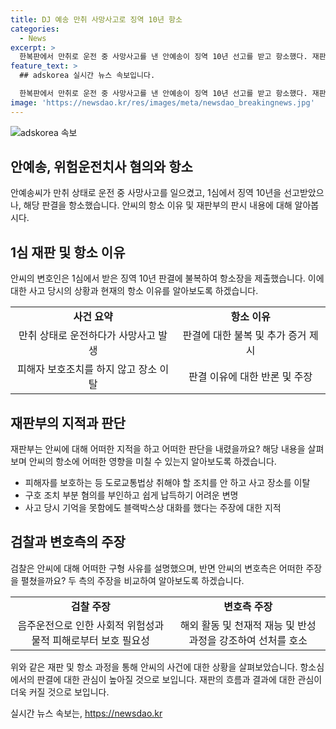 ```yaml
---
title: DJ 예송 만취 사망사고로 징역 10년 항소
categories:
  - News
excerpt: >
  한복판에서 만취로 운전 중 사망사고를 낸 안예송이 징역 10년 선고를 받고 항소했다. 재판부는 피해자를 보호하지 않고 장소를 이탈한 것으로 지적했으며, 앞서 교통사고도 가했던 것으로 조사됐다. 검찰은 안씨에게 징역 15년을 요구했고, 안씨 측은 피해자 유족과의 합의 점을 언급하며 선처를 호소했다. 함께 안씨가 청구해온 선처와 반성문 제출 등을 강조했다.
feature_text: >
  ## adskorea 실시간 뉴스 속보입니다.

  한복판에서 만취로 운전 중 사망사고를 낸 안예송이 징역 10년 선고를 받고 항소했다. 재판부는 피해자를 보호하지 않고 장소를 이탈한 것으로 지적했으며, 앞서 교통사고도 가했던 것으로 조사됐다. 검찰은 안씨에게 징역 15년을 요구했고, 안씨 측은 피해자 유족과의 합의 점을 언급하며 선처를 호소했다. 함께 안씨가 청구해온 선처와 반성문 제출 등을 강조했다.
image: 'https://newsdao.kr/res/images/meta/newsdao_breakingnews.jpg'
---
```


<p><img src="https://newsdao.kr/res/images/meta/newsdao_breakingnews.jpg" alt="adskorea 속보" /></p>

<h2 data-ke-size="size26">안예송, 위험운전치사 혐의와 항소</h2>

<p data-ke-size="size16">안예송씨가 만취 상태로 운전 중 사망사고를 일으켰고, 1심에서 징역 10년을 선고받았으나, 해당 판결을 항소했습니다. 안씨의 항소 이유 및 재판부의 판시 내용에 대해 알아봅시다.</p>

<h2 data-ke-size="size26">1심 재판 및 항소 이유</h2>

<p data-ke-size="size16">안씨의 변호인은 1심에서 받은 징역 10년 판결에 불복하여 항소장을 제출했습니다. 이에 대한 사고 당시의 상황과 현재의 항소 이유를 알아보도록 하겠습니다.</p>

<table>
  <tr>
    <td style="text-align: center; height: 17px;"><b>사건 요약</b></td>
    <td style="text-align: center; height: 17px;"><b>항소 이유</b></td>
  </tr>
  <tr>
    <td style="text-align: center; height: 17px;">만취 상태로 운전하다가 사망사고 발생</td>
    <td style="text-align: center; height: 17px;">판결에 대한 불복 및 추가 증거 제시</td>
  </tr>
  <tr>
    <td style="text-align: center; height: 17px;">피해자 보호조치를 하지 않고 장소 이탈</td>
    <td style="text-align: center; height: 17px;">판결 이유에 대한 반론 및 주장</td>
  </tr>
</table>

<h2 data-ke-size="size26">재판부의 지적과 판단</h2>

<p data-ke-size="size16">재판부는 안씨에 대해 어떠한 지적을 하고 어떠한 판단을 내렸을까요? 해당 내용을 살펴보며 안씨의 항소에 어떠한 영향을 미칠 수 있는지 알아보도록 하겠습니다.</p>

<ul>
  <li>피해자를 보호하는 등 도로교통법상 취해야 할 조치를 안 하고 사고 장소를 이탈</li>
  <li>구호 조치 부분 혐의를 부인하고 쉽게 납득하기 어려운 변명</li>
  <li>사고 당시 기억을 못함에도 블랙박스상 대화를 했다는 주장에 대한 지적</li>
</ul>

<h2 data-ke-size="size26">검찰과 변호측의 주장</h2>

<p data-ke-size="size16">검찰은 안씨에 대해 어떠한 구형 사유를 설명했으며, 반면 안씨의 변호측은 어떠한 주장을 펼쳤을까요? 두 측의 주장을 비교하여 알아보도록 하겠습니다.</p>

<table>
  <tr>
    <td style="text-align: center; height: 17px;"><b>검찰 주장</b></td>
    <td style="text-align: center; height: 17px;"><b>변호측 주장</b></td>
  </tr>
  <tr>
    <td style="text-align: center; height: 17px;">음주운전으로 인한 사회적 위험성과 물적 피해로부터 보호 필요성</td>
    <td style="text-align: center; height: 17px;">해외 활동 및 천재적 재능 및 반성 과정을 강조하여 선처를 호소</td>
  </tr>
</table>

<p data-ke-size="size16">위와 같은 재판 및 항소 과정을 통해 안씨의 사건에 대한 상황을 살펴보았습니다. 항소심에서의 판결에 대한 관심이 높아질 것으로 보입니다. 재판의 흐름과 결과에 대한 관심이 더욱 커질 것으로 보입니다.</p>
실시간 뉴스 속보는, <a href="https://newsdao.kr" rel="dofollow">https://newsdao.kr</a>


